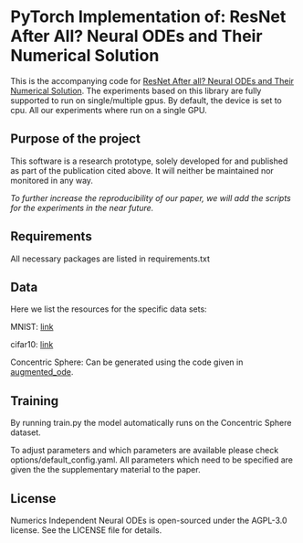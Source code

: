  
# PyTorch Implementation of: ResNet After All? Neural ODEs and Their Numerical Solution
This is the accompanying code for [ResNet After all? Neural ODEs and Their Numerical Solution](https://openreview.net/forum?id=HxzSxSxLOJZ).
The experiments based on this library are fully supported to run on single/multiple gpus. 
By default, the device is set to cpu. 
All our experiments where run on a single GPU.

## Purpose of the project

This software is a research prototype, solely developed for and published as part of the publication cited above. 
It will neither be maintained nor monitored in any way.

*To further increase the reproducibility of our paper, we will add the scripts for the experiments in the near future.*

## Requirements 

All necessary packages are listed in requirements.txt

## Data

Here we list the resources for the specific data sets:

MNIST: [link](http://yann.lecun.com/exdb/mnist/) 

cifar10: [link](https://www.cs.toronto.edu/~kriz/cifar.html)

Concentric Sphere: Can be generated using the code given in 
[augmented_ode](https://github.com/EmilienDupont/augmented-neural-odes).

## Training

By running  train.py the model automatically runs on the Concentric Sphere dataset.

To adjust parameters and which parameters are available please check options/default_config.yaml.
All parameters which need to be specified are given the the supplementary material to the paper.


## License

Numerics Independent Neural ODEs is open-sourced under the AGPL-3.0 license. See the LICENSE file for details.


